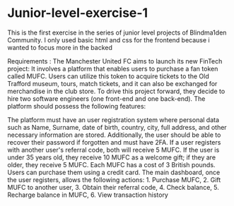# Junior-level-exercise-1
This is the first exercise in the series of junior level projects of Blindma1den Community. I only used basic html and css for the frontend because i wanted to focus more in the backed

Requirements : The Manchester United FC aims to launch its new FinTech project: It involves a platform that enables users to purchase a fan token called MUFC. Users can utilize this token to acquire tickets to the Old Trafford museum, tours, match tickets, and it can also be exchanged for merchandise in the club store. To drive this project forward, they decide to hire two software engineers (one front-end and one back-end). The platform should possess the following features:

The platform must have an user registration system where personal data such as Name, Surname, date of birth, country, city, full address, and other necessary information are stored. Additionally, the user should be able to recover their password if forgotten and must have 2FA. If a user registers with another user's referral code, both will receive 5 MUFC. If the user is under 35 years old, they receive 10 MUFC as a welcome gift; if they are older, they receive 5 MUFC. Each MUFC has a cost of 3 British pounds. Users can purchase them using a credit card. The main dashboard, once the user registers, allows the following actions: 1. Purchase MUFC, 2. Gift MUFC to another user, 3. Obtain their referral code, 4. Check balance, 5. Recharge balance in MUFC, 6. View transaction history